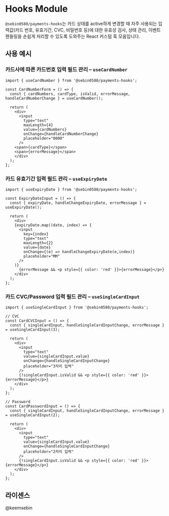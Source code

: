 # Hooks Module

`@sebin0580/payments-hooks`는 카드 상태를 active하게 변경할 때 자주 사용되는 입력값(카드 번호, 유효기간, CVC, 비밀번호 등)에 대한 유효성 검사, 상태 관리, 이벤트 핸들링을 손쉽게 처리할 수 있도록 도와주는 React 커스텀 훅 모음입니다.

## 사용 예시

### 카드사에 따른 카드번호 입력 필드 관리 – `useCardNumber`
```tsx
import { useCardNumber } from '@sebin0580/payments-hooks';

const CardNumberForm = () => {
  const { cardNumbers, cardType, isValid, errorMessage, handleCardNumberChange } = useCardNumber();

  return (
    <div>
      <input
        type="text"
        maxLength={4}
        value={cardNumbers}
        onChange={handleCardNumberChange}
        placeholder="0000"
      />
    <span>{cardType}</span>
    <span>{errorMessage}</span>
    </div>
  );
};
```


### 카드 유효기간 입력 필드 관리 – `useExpiryDate`
```tsx
import { useExpiryDate } from '@sebin0580/payments-hooks';

const ExpiryDateInput = () => {
  const { expiryDate, handleChangeExpiryDate, errorMessage } = useExpiryDate();

  return (
    <div>
    {expiryDate.map((date, index) => {
      <input
        key={index}
        type="text"
        maxLength={2}
        value={date}
        onChange={(e) => handleChangeExpiryDate(e,index)}
        placeholder="MM"
      />
    )}
      {errorMessage && <p style={{ color: 'red' }}>{errorMessage}</p>}
    </div>
  );
};
```


### 카드 CVC/Password 입력 필드 관리 – `useSingleCardInput`
```tsx
import { useSingleCardInput } from '@sebin0580/payments-hooks';

// CVC
const CardCVCInput = () => {
  const { singleCardInput, handleSingleCardInputChange, errorMessage } = useSingleCardInput(3);

  return (
    <div>
      <input
        type="text"
        value={singleCardInput.value}
        onChange={handleSingleCardInputChange}
        placeholder="3자리 입력"
      />
      {!singleCardInput.isValid && <p style={{ color: 'red' }}>{errorMessage}</p>}
    </div>
  );
};

// Password
const CardPasswordInput = () => {
  const { singleCardInput, handleSingleCardInputChange, errorMessage } = useSingleCardInput(2);

  return (
    <div>
      <input
        type="text"
        value={singleCardInput.value}
        onChange={handleSingleCardInputChange}
        placeholder="2자리 입력"
      />
      {!singleCardInput.isValid && <p style={{ color: 'red' }}>{errorMessage}</p>}
    </div>
  );
};
```

## 라이센스
@keemsebin